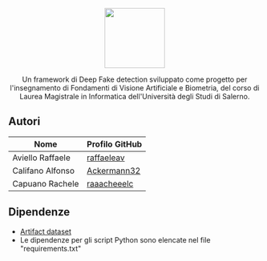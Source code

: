 <p align="center">
  <img src="https://github.com/raffaeleav/project-detective/assets/114619463/23788336-3c59-47cf-997e-108c01104e79" width="120" heigth="120">
</p>

<p align="center">
  Un framework di Deep Fake detection sviluppato come progetto per l'insegnamento di Fondamenti di Visione Artificiale e Biometria, del corso di Laurea Magistrale in Informatica dell'Università degli Studi di Salerno. 
</p>


## Autori 
| Nome | Profilo GitHub |
| ------------- | ------------- |
| Aviello Raffaele  | [raffaeleav](https://github.com/raffaeleav) |
| Califano Alfonso | [Ackermann32](https://github.com/Ackermann32) |
| Capuano Rachele | [raaacheeelc](https://github.com/raaacheeelc) |


## Dipendenze 
- [Artifact dataset](https://github.com/awsaf49/artifact)
- Le dipendenze per gli script Python sono elencate nel file "requirements.txt"
